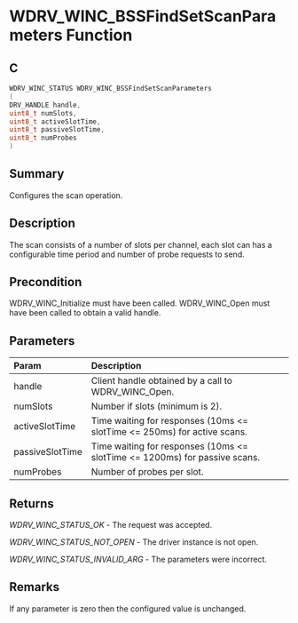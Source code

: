 # WDRV_WINC_BSSFindSetScanParameters Function

## C

```c
WDRV_WINC_STATUS WDRV_WINC_BSSFindSetScanParameters
(
DRV_HANDLE handle,
uint8_t numSlots,
uint8_t activeSlotTime,
uint8_t passiveSlotTime,
uint8_t numProbes
)
```

## Summary

Configures the scan operation.  

## Description

The scan consists of a number of slots per channel, each slot can has a
configurable time period and number of probe requests to send.

## Precondition

WDRV_WINC_Initialize must have been called. WDRV_WINC_Open must have been called to obtain a valid handle.  

## Parameters

| Param | Description |
|:----- |:----------- |
| handle | Client handle obtained by a call to WDRV_WINC_Open. |
| numSlots | Number if slots (minimum is 2). |
| activeSlotTime | Time waiting for responses (10ms <= slotTime <= 250ms) for active scans. |
| passiveSlotTime | Time waiting for responses (10ms <= slotTime <= 1200ms) for passive scans. |
| numProbes | Number of probes per slot.  

## Returns

*WDRV_WINC_STATUS_OK* - The request was accepted.

*WDRV_WINC_STATUS_NOT_OPEN* - The driver instance is not open.

*WDRV_WINC_STATUS_INVALID_ARG* - The parameters were incorrect.
 

## Remarks

If any parameter is zero then the configured value is unchanged.  


